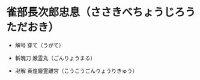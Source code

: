 # 雀部長次郎忠息（ささきべちょうじろうただおき）

- 解号
    穿て（うがて）

- 斬魄刀
    厳霊丸（ごんりょうまる）

- 卍解
    黄煌厳霊離宮（こうこうごんりょうりきゅう）
